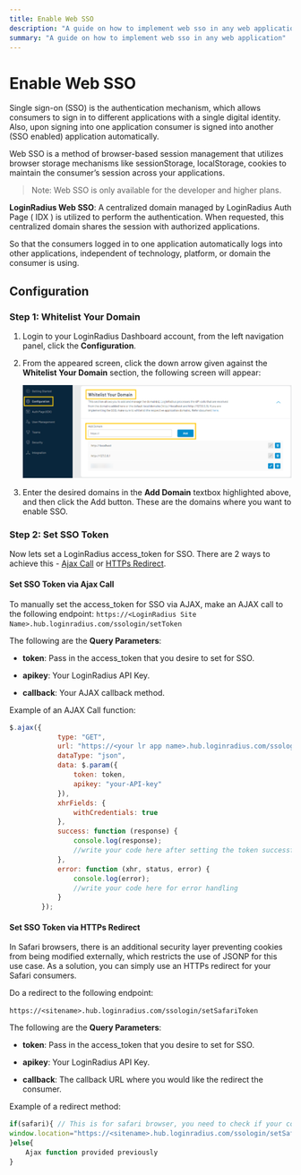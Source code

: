 ```yaml
---
title: Enable Web SSO
description: "A guide on how to implement web sso in any web application."
summary: "A guide on how to implement web sso in any web application"
---
```


# Enable Web SSO

Single sign-on (SSO) is the authentication mechanism, which allows consumers to sign in to different applications with a single digital identity. Also, upon signing into one application consumer is signed into another (SSO enabled) application automatically. 


Web SSO is a method of browser-based session management that utilizes browser storage mechanisms like sessionStorage, localStorage, cookies to maintain the consumer’s session across your applications.

> Note: Web SSO is only available for the developer and higher plans.

**LoginRadius Web SSO**: A centralized domain managed by LoginRadius Auth Page ( IDX ) is utilized to perform the authentication. When requested, this centralized domain shares the session with authorized applications.

So that the consumers logged in to one application automatically logs into other applications, independent of technology, platform, or domain the consumer is using.

## Configuration

### Step 1: Whitelist Your Domain

1. Login to your LoginRadius Dashboard account, from the left navigation panel, click the **Configuration**.


2. From the appeared screen, click the down arrow given against the **Whitelist Your Domain** section, the following screen will appear:

   ![alt_text](../../assets/blog-common/domain-whitelisting.png "image_tooltip")

3. Enter the desired domains in the **Add Domain** textbox highlighted above, and then click the Add button. These are the domains where you want to enable SSO.

### Step 2: Set SSO Token

Now lets set a LoginRadius access_token for SSO. There are 2 ways to achieve this - [Ajax Call](#set-sso-token-via-ajax-call) or [HTTPs Redirect](#set-sso-token-via-https-redirect).

#### Set SSO Token via Ajax Call

To manually set the access_token for SSO via AJAX, make an AJAX call to the following endpoint: `https://<LoginRadius Site Name>.hub.loginradius.com/ssologin/setToken`

The following are the **Query Parameters**:

- **token**: Pass in the access_token that you desire to set for SSO.

- **apikey**: Your LoginRadius API Key.

- **callback**: Your AJAX callback method.


Example of an AJAX Call function:

```javascript
$.ajax({
            type: "GET",
            url: "https://<your lr app name>.hub.loginradius.com/ssologin/setToken",
            dataType: "json",
            data: $.param({
                token: token,
                apikey: "your-API-key"
            }),
            xhrFields: {
                withCredentials: true
            },
            success: function (response) {
                console.log(response);
                //write your code here after setting the token successfully
            },
            error: function (xhr, status, error) {
                console.log(error);
                //write your code here for error handling
            }
        });

```

#### Set SSO Token via HTTPs Redirect

In Safari browsers, there is an additional security layer preventing cookies from being modified externally, which restricts the use of JSONP for this use case. As a solution, you can simply use an HTTPs redirect for your Safari consumers.

Do a redirect to the following endpoint:

`https://<sitename>.hub.loginradius.com/ssologin/setSafariToken`

The following are the **Query Parameters**:

- **token**: Pass in the access_token that you desire to set for SSO.

- **apikey**: Your LoginRadius API Key.

- **callback**: The callback URL where you would like the redirect the consumer.

Example of a redirect method:

```javascript
if(safari){ // This is for safari browser, you need to check if your consumer is using safari or not
window.location="https://<sitename>.hub.loginradius.com/ssologin/setSafariToken?token=<accesstoken>&apiKey=<apikey>&callback=<callbackURL>"
}else{
   	Ajax function provided previously
}
```

